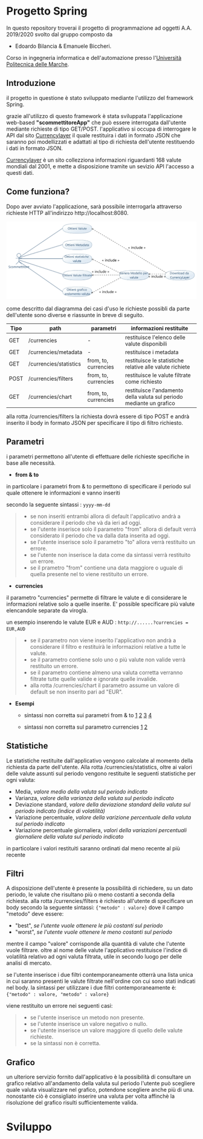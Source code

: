 # Progetto Spring
In questo repository troverai il progetto di programmazione ad oggetti A.A. 2019/2020 svolto dal gruppo composto da 
- Edoardo Bilancia & Emanuele Biccheri.

Corso in ingegneria informatica e dell'automazione presso l'[Università Politecnica delle Marche](https://www.univpm.it).

## Introduzione

il progetto in questione è stato sviluppato mediante l'utilizzo del framework Spring.

grazie all'utilizzo di questo framework è stata sviluppata l'applicazione web-based **"scommettitoreApp"** che può essere interrogata dall'utente mediante richieste
di tipo GET/POST. l'applicativo si occupa di interrogare le API dal sito [Currencylayer](www.currencylayer.com) il quale restituira i dati in formato JSON che saranno
poi modellizzati e adattati al tipo di richiesta dell'utente restituendo i dati in formato JSON.

[Currencylayer](www.currencylayer.com) è un sito collezziona informazioni riguardanti 168 valute mondiali dal 2001, e mette a disposizione tramite un sevizio API l'accesso a questi dati.

## Come funziona?

Dopo aver avviato l'applicazione, sarà possibile interrogarla attraverso richieste HTTP all'indirizzo http://localhost:8080.

![Image of CaseDiagram](https://github.com/Edoardo1087315/ProgettoScommettitore/blob/master/UML/ScommettitoreUseCase.jpg)

come descritto dal diagramma dei casi d'uso le richieste possibli da parte dell'utente sono diverse e riassunte in breve di seguito.


Tipo | path | parametri | informazioni restituite
-----|------|-----------|--------------------------------------
GET | /currencies | - | restituisce l'elenco delle valute disponibili
GET | /currencies/metadata | - | restituisce i metadata
GET | /currencies/statistics | from, to, currencies | restituisce le statistiche relative alle valute richiete 
POST | /currencies/filters | from, to, currencies | restituisce le valute filtrate come richiesto
GET | /currencies/chart | from, to, currencies | restituisce l'andamento della valuta sul periodo mediante un grafico

alla rotta /currencies/filters la richiesta dovrà essere di tipo POST e andrà inserito il body in formato JSON
per specificare il tipo di filtro richiesto.

## Parametri
i parametri permettono all'utente di effettuare delle richieste specifiche in base alle necessità.

* **from & to**

in particolare i parametri from & to permettono di specificare il periodo sul quale ottenere le informazioni e vanno inseriti 

secondo la seguente sintassi : ```yyyy-mm-dd ```
> - se non inseriti entrambi allora di default l'applicativo andrà a considerare il periodo che và da ieri ad oggi.
> - se l'utente inserisce solo il parametro "from" allora di default verrà considerato il periodo che va dalla data inserita ad oggi.
> - se l'utente inserisce solo il parametro "to" allora verrà restituito un errore.
> - se l'utente non inserisce la data come da sintassi verrà restituito un errore.
> - se il prametro "from" contiene una data maggiore o uguale di quella presente nel to viene restituito un errore.

* **currencies**

il parametro "currencies" permette di filtrare le valute e di considerare le informazioni relative solo a quelle inserite.
E' possible specificare più valute elencandole separate da virogla.

un esempio inserendo le valute EUR e AUD : ```http://......?currencies = EUR,AUD``` 

> -  se il parametro non viene inserito l'applicativo non andrà a considerare il filtro e restituirà le informazioni relative a tutte le valute.
> -  se il parametro contiene solo uno o più valute non valide verrà restituito un errore.
> -  se il parametro contiene almeno una valuta corretta verranno filtrate tutte quelle valide e ignorate quelle invalide.
> -  alla rotta /currencies/chart il parametro assume un valore di default se non inserito pari ad "EUR".



- **Esempi**

  - sintassi non corretta sui parametri from & to [1](https://github.com/Edoardo1087315/ProgettoScommettitore/blob/master/images/datanonesistente.PNG) [2](https://github.com/Edoardo1087315/ProgettoScommettitore/blob/master/images/soloto.PNG) [3](https://github.com/Edoardo1087315/ProgettoScommettitore/blob/master/images/sintassidateerrate.PNG) [4](https://github.com/Edoardo1087315/ProgettoScommettitore/blob/master/images/dateopposte.PNG)

  - sintassi non corretta sul parametro currencies [1](https://github.com/Edoardo1087315/ProgettoScommettitore/blob/master/images/currenciespippo.PNG) [2](https://github.com/Edoardo1087315/ProgettoScommettitore/blob/master/images/currenciespuntoevirgola.PNG)



## Statistiche

Le statistiche restituite dall'applicativo vengono calcolate al momento della richiesta da parte dell'utente.
Alla rotta /currencies/statistics, oltre ai valori delle valute assunti sul periodo vengono restituite le seguenti statistiche per ogni valuta:

* Media, *valore medio della valuta sul periodo indicato*
* Varianza, *valore della varianza della valuta sul periodo indicato*
* Deviazione standard,  *valore della deviazione standard della valuta sul periodo indicato (indice di volatilità)*
* Variazione percentuale,  *valore della varizione percentuale della valuta sul periodo indicato*
* Variazione percentuale giornaliera,  *valori della variazioni percentuali giornaliere della valuta sul periodo indicato*

in particolare i valori restituiti saranno ordinati dal meno recente al più recente 

## Filtri

A disposizione dell'utente è presente la possibilità di richiedere, su un dato periodo, le valute che risultano più o meno costanti a seconda della richiesta.
alla rotta /currencies/filters è richiesto all'utente di specificare un body secondo la seguente sintassi:
```{"metodo" : valore}```
dove il campo "metodo" deve essere: 
* "best", *se l'utente vuole ottenere le più costanti sul periodo*
* "worst", *se l'utente vuole ottenere le meno costanti sul periodo* 

mentre il campo "valore" corrisponde alla quantità di valute che l'utente vuole filtrare.
oltre al nome delle valute l'applicativo restituisce l'indice di volatilità relativo ad ogni valuta filtrata, utile in secondo luogo per delle analisi di mercato.

se l'utente inserisce i due filtri contemporaneamente otterrà una lista unica in cui saranno presenti le valute filtrate nell'ordine con cui sono stati indicati nel body.
la sintassi per utilizzare i due filtri contemporaneamente è:
```{"metodo" : valore, "metodo" : valore}``` 

viene restituito un errore nei seguenti casi:
> - se l'utente inserisce un metodo non presente.
> - se l'utente inserisce un valore negativo o nullo.
> - se l'utente inserisce un valore maggiore di quello delle valute richieste.
> - se la sintassi non è corretta.

## Grafico 

un ulteriore servizio fornito dall'applicativo è la possibilità di consultare un grafico relativo all'andamento della valuta sul periodo
l'utente può scegliere quale valuta visualizzare nel grafico, potendone scegliere anche più di una.
nonostante ciò è consigliato inserire una valuta per volta affinchè la risoluzione del grafico risulti sufficientemente valida.

# Sviluppo

